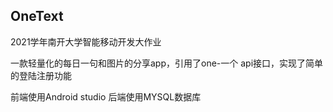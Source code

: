 ## OneText
2021学年南开大学智能移动开发大作业

一款轻量化的每日一句和图片的分享app，引用了one-一个 api接口，实现了简单的登陆注册功能

前端使用Android studio 后端使用MYSQL数据库
